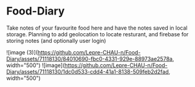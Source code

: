 # Food-Diary
Take notes of your favourite food here and have the notes saved in local storage. Planning to add geolocation to locate resturant, and firebase for storing notes (and optionally user login)


![image (3)](https://github.com/Lepre-CHAU-n/Food-Diary/assets/71118130/84010690-fbc0-4331-929e-88973ae2578a, width="500") ![image](https://github.com/Lepre-CHAU-n/Food-Diary/assets/71118130/1dc0d533-cdd4-41a1-8138-509feb2d2fad, width="500")

